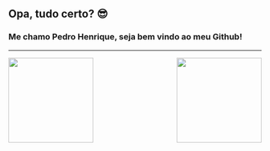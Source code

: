 ## Opa, tudo certo? 😎
### Me chamo Pedro Henrique, seja bem vindo ao meu Github!
---
<div>
  <a href="https://github.com/pedrohenriquesan">
  <img height="169em" src="https://github-readme-stats.vercel.app/api?username=pedrohenriquesan&show_icons=true&theme=dracula&include_all_commits=true&count_private=true"/>
  <img height="169" align="right"src="https://github-readme-stats.vercel.app/api/top-langs/?username=pedrohenriquesan&layout=compact&langs_count=7&theme=dracula"/>
</div>
